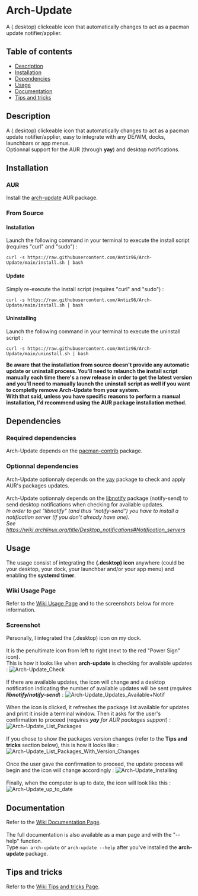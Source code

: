 # Arch-Update

A (.desktop) clickeable icon that automatically changes to act as a pacman update notifier/applier.


## Table of contents
* [Description](#description)
* [Installation](#installation)
* [Dependencies](#dependencies)
* [Usage](#usage)
* [Documentation](#documentation)
* [Tips and tricks](#tips-and-tricks)


## Description

A (.desktop) clickeable icon that automatically changes to act as a pacman update notifier/applier, easy to integrate with any DE/WM, docks, launchbars or app menus. 
<br>
Optionnal support for the AUR (through **yay**) and desktop notifications. 


## Installation

### AUR

Install the [arch-update](https://aur.archlinux.org/packages/arch-update "arch-update AUR package") AUR package.

### From Source

#### Installation

Launch the following command in your terminal to execute the install script (requires "curl" and "sudo") :
```
curl -s https://raw.githubusercontent.com/Antiz96/Arch-Update/main/install.sh | bash
```

#### Update

Simply re-execute the install script (requires "curl" and "sudo") :
```
curl -s https://raw.githubusercontent.com/Antiz96/Arch-Update/main/install.sh | bash
```

#### Uninstalling

Launch the following command in your terminal to execute the uninstall script :
```
curl -s https://raw.githubusercontent.com/Antiz96/Arch-Update/main/uninstall.sh | bash
```

**Be aware that the installation from source doesn't provide any automatic update or uninstall process. You'll need to relaunch the install script manually each time there's a new release in order to get the latest version and you'll need to manually launch the uninstall script as well if you want to completly remove Arch-Update from your system.**
<br>
**With that said, unless you have specific reasons to perform a manual installation, I'd recommend using the AUR package installation method.**


## Dependencies

### Required dependencies

Arch-Update depends on the [pacman-contrib](https://archlinux.org/packages/community/x86_64/pacman-contrib/ "pacman-contrib package") package.

### Optionnal dependencies

Arch-Update optionnaly depends on the [yay](https://aur.archlinux.org/packages/yay "yay package") package to check and apply AUR's packages updates.
<br>
<br>
Arch-Update optionnaly depends on the [libnotify](https://archlinux.org/packages/extra/x86_64/libnotify/ "libnotify package") package (notify-send) to send desktop notifications when checking for available updates.
<br>
*In order to get "libnotify" (and thus "notify-send") you have to install a notification server (if you don't already have one).*
<br>
*See https://wiki.archlinux.org/title/Desktop_notifications#Notification_servers*


## Usage

The usage consist of integrating the **(.desktop) icon** anywhere (could be your desktop, your dock, your launchbar and/or your app menu) and enabling the **systemd timer**.

### Wiki Usage Page

Refer to the [Wiki Usage Page](https://github.com/Antiz96/arch-update/wiki/Usage "Wiki Usage Page") and to the screenshots below for more information.

### Screenshot

Personally, I integrated the (.desktop) icon on my dock.
<br>
<br>
It is the penultimate icon from left to right (next to the red "Power Sign" icon).
<br>
This is how it looks like when **arch-update** is checking for available updates :
![Arch-Update_Check](https://user-images.githubusercontent.com/53110319/161241670-8cab8a54-199b-41f1-80e3-95b171bbb70f.png)
<br>
<br>
If there are available updates, the icon will change and a desktop notification indicating the number of available updates will be sent (_requires **libnotify/notify-send**_) :
![Arch-Update_Updates_Available+Notif](https://user-images.githubusercontent.com/53110319/161244079-b2ce8f2f-d4d3-42ad-83c1-62161d6da62f.png)
<br>
<br>
When the icon is clicked, it refreshes the package list available for updates and print it inside a terminal window. Then it asks for the user's confirmation to proceed (*requires **yay** for AUR packages support*) :
![Arch-Update_List_Packages](https://user-images.githubusercontent.com/53110319/161244601-8ddeb5c4-b6cd-47a7-a035-debdbad75936.png)
<br>
<br>
If you chose to show the packages version changes (refer to the **Tips and tricks** section below), this is how it looks like :
![Arch-Update_List_Packages_With_Version_Changes](https://user-images.githubusercontent.com/53110319/161244783-bb0de764-04bb-4c39-b17a-54dcfb9de449.png)
<br>
<br>
Once the user gave the confirmation to proceed, the update process will begin and the icon will change accordingly :
![Arch-Update_Installing](https://user-images.githubusercontent.com/53110319/161245498-35bb8f9d-c050-40f5-ae67-d7a01b0bae19.png)
<br>
<br>
Finally, when the computer is up to date, the icon will look like this :
![Arch-Update_up_to_date](https://user-images.githubusercontent.com/53110319/161245726-b3adff52-f91e-40b6-9acc-a7f0d35fa7a5.png)


## Documentation

Refer to the [Wiki Documentation Page](https://github.com/Antiz96/arch-update/wiki/Documentation "Wiki Documentation Page").
<br>
<br>
The full documentation is also available as a man page and with the "--help" function. 
<br>
Type `man arch-update` or `arch-update --help` after you've installed the **arch-update** package.

## Tips and tricks

Refer to the [Wiki Tips and tricks Page](https://github.com/Antiz96/arch-update/wiki/Tips-and-tricks "Wiki Tricks and tips Page").
